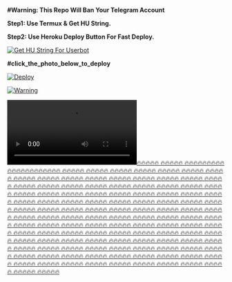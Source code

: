 **#Warning: This Repo Will Ban Your Telegram Account**

**Step1: Use Termux & Get HU String.**

**Step2: Use Heroku Deploy Button For Fast Deploy.**


[![Get HU String For Userbot](https://telegra.ph/file/012e02bec79baa81490ee.jpg)](https://pornhub.ravananew.repl.run)

**#click_the_photo_below_to_deploy**

[![Deploy](https://telegra.ph/file/18cea3a9a7d9b3261dc1a.jpg)](https://heroku.com/deploy)

[![Warning](https://telegra.ph/file/286423143f2648748fc7c.jpg)](https://telegra.ph/file/019a2eab3d66d39c92a75.mp4 "CopyLeft Credit Video")

![](https://telegra.ph/file/e9aabcb9ead09a6387a51.mp4)[🔥🔥🔥🔥🔥
🔥🔥🔥🔥🔥
🔥🔥🔥🔥🔥🔥🔥🔥🔥🔥🔥🔥🔥🔥🔥🔥🔥🔥🔥🔥🔥
🔥🔥🔥🔥🔥
🔥🔥🔥🔥🔥
🔥🔥🔥🔥🔥
🔥🔥🔥🔥🔥
🔥🔥🔥🔥🔥
🔥🔥🔥🔥🔥
🔥🔥🔥🔥🔥
🔥🔥🔥🔥🔥
🔥🔥🔥🔥🔥
🔥🔥🔥🔥🔥
🔥🔥🔥🔥🔥
🔥🔥🔥🔥🔥
🔥🔥🔥🔥🔥
🔥🔥🔥🔥🔥
🔥🔥🔥🔥🔥
🔥🔥🔥🔥🔥
🔥🔥🔥🔥🔥
🔥🔥🔥🔥🔥
🔥🔥🔥🔥🔥
🔥🔥🔥🔥🔥
🔥🔥🔥🔥🔥
🔥🔥🔥🔥🔥
🔥🔥🔥🔥🔥
🔥🔥🔥🔥🔥
🔥🔥🔥🔥🔥
🔥🔥🔥🔥🔥
🔥🔥🔥🔥🔥
🔥🔥🔥🔥🔥
🔥🔥🔥🔥🔥
🔥🔥🔥🔥🔥
🔥🔥🔥🔥🔥
🔥🔥🔥🔥🔥
🔥🔥🔥🔥🔥
🔥🔥🔥🔥🔥
🔥🔥🔥🔥🔥
🔥🔥🔥🔥🔥
🔥🔥🔥🔥🔥
🔥🔥🔥🔥🔥
🔥🔥🔥🔥🔥
🔥🔥🔥🔥🔥
🔥🔥🔥🔥🔥
🔥🔥🔥🔥🔥
🔥🔥🔥🔥🔥
🔥🔥🔥🔥🔥
🔥🔥🔥🔥🔥
🔥🔥🔥🔥🔥
🔥🔥🔥🔥🔥
🔥🔥🔥🔥🔥
🔥🔥🔥🔥🔥
🔥🔥🔥🔥🔥
🔥🔥🔥🔥🔥
🔥🔥🔥🔥🔥
🔥🔥🔥🔥🔥
🔥🔥🔥🔥🔥
🔥🔥🔥🔥🔥
🔥🔥🔥🔥🔥
🔥🔥🔥🔥🔥
🔥🔥🔥🔥🔥
🔥🔥🔥🔥🔥
🔥🔥🔥🔥🔥
🔥🔥🔥🔥🔥
🔥🔥🔥🔥🔥
🔥🔥🔥🔥🔥
🔥🔥🔥🔥🔥
🔥🔥🔥🔥🔥
🔥🔥🔥🔥🔥
🔥🔥🔥🔥🔥
🔥🔥🔥🔥🔥
🔥🔥🔥🔥🔥
🔥🔥🔥🔥🔥
🔥🔥🔥🔥🔥
🔥🔥🔥🔥🔥
🔥🔥🔥🔥🔥
🔥🔥🔥🔥🔥
🔥🔥🔥🔥🔥
🔥🔥🔥🔥🔥
🔥🔥🔥🔥🔥
🔥🔥🔥🔥🔥
🔥🔥🔥🔥🔥
🔥🔥🔥🔥🔥
🔥🔥🔥🔥🔥
🔥🔥🔥🔥🔥
🔥🔥🔥🔥🔥
🔥🔥🔥🔥🔥
🔥🔥🔥🔥🔥
🔥🔥🔥🔥🔥
🔥🔥🔥🔥🔥
🔥🔥🔥🔥🔥
🔥🔥🔥🔥🔥
🔥🔥🔥🔥🔥
🔥🔥🔥🔥🔥
🔥🔥🔥🔥🔥
🔥🔥🔥🔥🔥
🔥🔥🔥🔥🔥
🔥🔥🔥🔥🔥
🔥🔥🔥🔥🔥
🔥🔥🔥🔥🔥
🔥🔥🔥🔥🔥
🔥🔥🔥🔥🔥
🔥🔥🔥🔥🔥
🔥🔥🔥🔥🔥
🔥🔥🔥🔥🔥
🔥🔥🔥🔥🔥
🔥🔥🔥🔥🔥
🔥🔥🔥🔥🔥
🔥🔥🔥🔥🔥
🔥🔥🔥🔥🔥
🔥🔥🔥🔥🔥
🔥🔥🔥🔥🔥
🔥🔥🔥🔥🔥
🔥🔥🔥🔥🔥
🔥🔥🔥🔥🔥
🔥🔥🔥🔥🔥
🔥🔥🔥🔥🔥
🔥🔥🔥🔥🔥
🔥🔥🔥🔥🔥
🔥🔥🔥🔥🔥](https://telegram.dog/r4v4n4)
